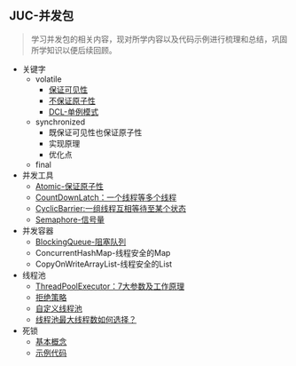 ## JUC-并发包
> 学习并发包的相关内容，现对所学内容以及代码示例进行梳理和总结，巩固所学知识以便后续回顾。
>
* 关键字
    * volatile
        * [保证可见性](./src/main/java/pers/liangshan/demos/juc/VolatileDemo.java)
        * [不保证原子性](./src/main/java/pers/liangshan/demos/juc/VolatileDemo.java)
        * [DCL-单例模式](./src/main/java/pers/liangshan/demos/juc/SingletonDCLDemo.java) 
    * synchronized
        * 既保证可见性也保证原子性
        * 实现原理
        * 优化点
    * final
* 并发工具
    * [Atomic-保证原子性](./src/main/java/pers/liangshan/demos/juc/VolatileDemo.java)
    * [CountDownLatch：一个线程等多个线程](./src/main/java/pers/liangshan/demos/juc/CountDownLatchDemo.java)
    * [CyclicBarrier:一组线程互相等待至某个状态](./src/main/java/pers/liangshan/demos/juc/CyclicBarrierDemo.java)
    * [Semaphore-信号量](./src/main/java/pers/liangshan/demos/juc/SemaphoreDemo.java)
* 并发容器
    * [BlockingQueue-阻塞队列](./doc/BlockingQueue.MD)
    * ConcurrentHashMap-线程安全的Map
    * CopyOnWriteArrayList-线程安全的List
* 线程池
    * [ThreadPoolExecutor：7大参数及工作原理](./doc/ThreadPoolExecutor.md)
    * [拒绝策略](./doc/ThreadRejectedHandler.md)
    * [自定义线程池](./doc/ThreadPoolCustom.md)
    * [线程池最大线程数如何选择？](./doc/ThreadPoolCustom.md)
* 死锁
    * [基本概念](./doc/DeadLock.md)
    * [示例代码](./src/main/java/pers/liangshan/demos/juc/DeadLock.java)
 